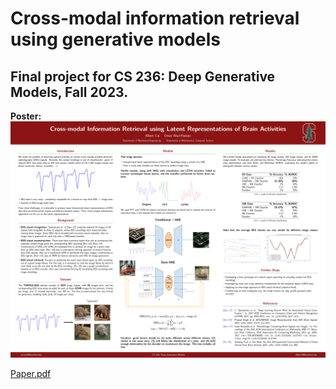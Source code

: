 # Cross-modal information retrieval using generative models
<h2>Final project for CS 236: Deep Generative Models, Fall 2023.</h2>

<b>Poster:</b> 
![Poster for CS 236 Project](posterpng.png)

<a href="https://github.com/pythonomar22/cvae/blob/main/paper.pdf" target="_blank">Paper.pdf</a>
